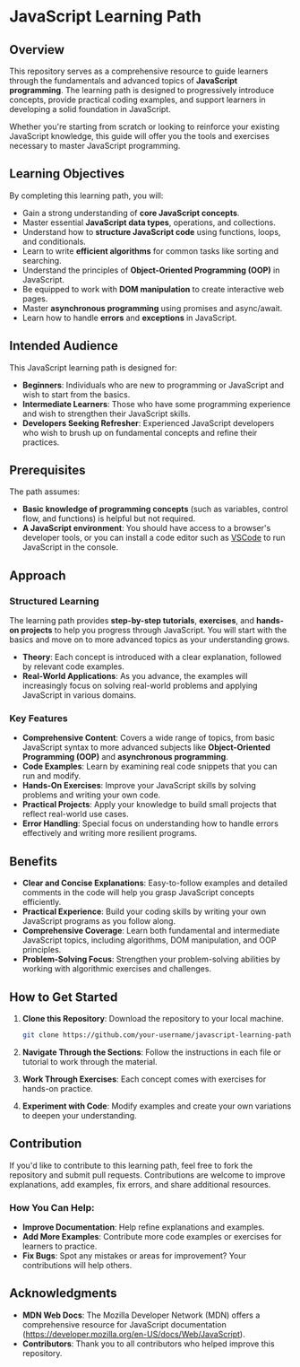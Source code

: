 # JavaScript Learning Path

## Overview

This repository serves as a comprehensive resource to guide learners through the fundamentals and advanced topics of **JavaScript programming**. The learning path is designed to progressively introduce concepts, provide practical coding examples, and support learners in developing a solid foundation in JavaScript.

Whether you're starting from scratch or looking to reinforce your existing JavaScript knowledge, this guide will offer you the tools and exercises necessary to master JavaScript programming.

## Learning Objectives

By completing this learning path, you will:

- Gain a strong understanding of **core JavaScript concepts**.
- Master essential **JavaScript data types**, operations, and collections.
- Understand how to **structure JavaScript code** using functions, loops, and conditionals.
- Learn to write **efficient algorithms** for common tasks like sorting and searching.
- Understand the principles of **Object-Oriented Programming (OOP)** in JavaScript.
- Be equipped to work with **DOM manipulation** to create interactive web pages.
- Master **asynchronous programming** using promises and async/await.
- Learn how to handle **errors** and **exceptions** in JavaScript.

## Intended Audience

This JavaScript learning path is designed for:

- **Beginners**: Individuals who are new to programming or JavaScript and wish to start from the basics.
- **Intermediate Learners**: Those who have some programming experience and wish to strengthen their JavaScript skills.
- **Developers Seeking Refresher**: Experienced JavaScript developers who wish to brush up on fundamental concepts and refine their practices.

## Prerequisites

The path assumes:

- **Basic knowledge of programming concepts** (such as variables, control flow, and functions) is helpful but not required.
- **A JavaScript environment**: You should have access to a browser's developer tools, or you can install a code editor such as [VSCode](https://code.visualstudio.com/) to run JavaScript in the console.

## Approach

### Structured Learning

The learning path provides **step-by-step tutorials**, **exercises**, and **hands-on projects** to help you progress through JavaScript. You will start with the basics and move on to more advanced topics as your understanding grows.

- **Theory**: Each concept is introduced with a clear explanation, followed by relevant code examples.
- **Real-World Applications**: As you advance, the examples will increasingly focus on solving real-world problems and applying JavaScript in various domains.

### Key Features

- **Comprehensive Content**: Covers a wide range of topics, from basic JavaScript syntax to more advanced subjects like **Object-Oriented Programming (OOP)** and **asynchronous programming**.
- **Code Examples**: Learn by examining real code snippets that you can run and modify.
- **Hands-On Exercises**: Improve your JavaScript skills by solving problems and writing your own code.
- **Practical Projects**: Apply your knowledge to build small projects that reflect real-world use cases.
- **Error Handling**: Special focus on understanding how to handle errors effectively and writing more resilient programs.

## Benefits

- **Clear and Concise Explanations**: Easy-to-follow examples and detailed comments in the code will help you grasp JavaScript concepts efficiently.
- **Practical Experience**: Build your coding skills by writing your own JavaScript programs as you follow along.
- **Comprehensive Coverage**: Learn both fundamental and intermediate JavaScript topics, including algorithms, DOM manipulation, and OOP principles.
- **Problem-Solving Focus**: Strengthen your problem-solving abilities by working with algorithmic exercises and challenges.

## How to Get Started

1. **Clone this Repository**: Download the repository to your local machine.
   
   ```bash
   git clone https://github.com/your-username/javascript-learning-path.git
   ```

2. **Navigate Through the Sections**: Follow the instructions in each file or tutorial to work through the material.
   
3. **Work Through Exercises**: Each concept comes with exercises for hands-on practice.

4. **Experiment with Code**: Modify examples and create your own variations to deepen your understanding.

## Contribution

If you'd like to contribute to this learning path, feel free to fork the repository and submit pull requests. Contributions are welcome to improve explanations, add examples, fix errors, and share additional resources.

### How You Can Help:
- **Improve Documentation**: Help refine explanations and examples.
- **Add More Examples**: Contribute more code examples or exercises for learners to practice.
- **Fix Bugs**: Spot any mistakes or areas for improvement? Your contributions will help others.

## Acknowledgments

- **MDN Web Docs**: The Mozilla Developer Network (MDN) offers a comprehensive resource for JavaScript documentation (https://developer.mozilla.org/en-US/docs/Web/JavaScript).
- **Contributors**: Thank you to all contributors who helped improve this repository.
